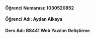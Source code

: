 #### Öğrenci Numarası: 1030520852
#### Öğrenci Adı: Aydan Alkaya
#### Ders Adı: BS441 Web Yazılım Geliştirme
